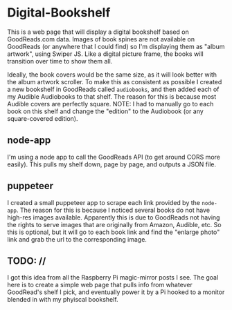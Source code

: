 # Digital-Bookshelf

This is a web page that will display a digital bookshelf based on GoodReads.com data. Images of book spines are not available on GoodReads (or anywhere that I could find) so I'm displaying them as "album artwork", using Swiper JS. Like a digital picture frame, the books will transition over time to show them all. 

Ideally, the book covers would be the same size, as it will look better with the album artwork scroller. To make this as consistent as possible I created a new bookshelf in GoodReads called `audiobooks`, and then added each of my Audible Audiobooks to that shelf.
The reason for this is because most Audible covers are perfectly square. NOTE: I had to manually go to each book on this shelf and change the "edition" to the Audiobook (or any square-covered edition).


## node-app

I'm using a node app to call the GoodReads API (to get around CORS more easily). This pulls my shelf down, page by page, and outputs a JSON file.

## puppeteer
I created a small puppeteer app to scrape each link provided by the `node-app`. The reason for this is because I noticed several books do not have high-res images available. Apparently this is due to GoodReads not having the rights to serve images that are 
originally from Amazon, Audible, etc. So this is optional, but it will go to each book link and find the "enlarge photo" link and grab the url to the corresponding image.

## TODO: //

I got this idea from all the Raspberry Pi magic-mirror posts I see. The goal here is to create a simple web page that pulls info from whatever GoodRead's shelf I pick, and eventually power it by a Pi hooked to a monitor blended in with my phyiscal bookshelf.


